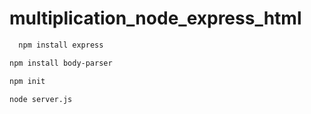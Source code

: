 # multiplication_node_express_html

```bash
  npm install express
 ```
  ```bash
  npm install body-parser
  ```
  ```bash
  npm init
  ```
  ```bash
  node server.js
  ```
